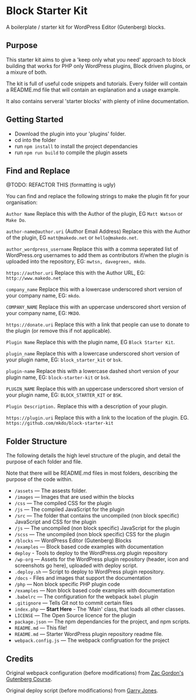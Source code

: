 # Block Starter Kit
A boilerplate / starter kit for WordPress Editor (Gutenberg) blocks. 

## Purpose
This starter kit aims to give a 'keep only what you need' approach to block building that works for PHP only WordPress plugins, Block driven plugins, or a mixure of both.

The kit is full of useful code snippets and tutorials. Every folder will contain a README.md file that will contain an explanation and a usage example.

It also contains serveral 'starter blocks' with plenty of inline documentation.

## Getting Started

- Download the plugin into your 'plugins' folder. 
- cd into the folder
- run `npm install` to install the project dependancies
- run `npm run build` to compile the plugin assets

## Find and Replace
@TODO: REFACTOR THIS (formatting is ugly)

You can find and replace the following strings to make the plugin fit for your organisation:

`Author Name`
Replace this with the Author of the plugin, EG `Matt Watson` or `Make Do`.

`author-name@author.uri` (Author Email Address)
Replace this with the Author of the plugin, EG `matt@makedo.net` or `hello@makedo.net`.

`author_wordpress_username`
Replace this with a comma seperated list of WordPress.org usernames to add them as contributors if/when the plugin is uploaded into the repository, EG: `mwtsn, davegreen, mkdo`.

`https://author.uri`
Replace this with the Author URL, EG: `http://www.makedo.net`

`company_name`
Replace this with a lowercase underscored short version of your company name, EG: `mkdo`.

`COMPANY_NAME`
Replace this with an uppercase underscored short version of your company name, EG: `MKDO`.

`https://donate.uri`
Replace this with a link that people can use to donate to the plugin (or remove this if not applicable).

`Plugin Name`
Replace this with the plugin name, EG `Block Starter Kit`.

`plugin_name`
Replace this with a lowercase underscored short version of your plugin name, EG: `block_starter_kit` or `bsk`.

`plugin-name`
Replace this with a lowercase dashed short version of your plugin name, EG: `block-starter-kit` or `bsk`.

`PLUGIN_NAME`
Replace this with an uppercase underscored short version of your plugin name, EG: `BLOCK_STARTER_KIT` or `BSK`.

`Plugin Description.`
Replace this with a description of your plugin. 

`https://plugin.uri`
Replace this with a link to the location of the plugin. EG. `https://github.com/mkdo/block-starter-kit`

## Folder Structure

The following details the high level structure of the plugin, and detail the purpose of each folder and file.

Note that there will be README.md files in most folders, describing the purpose of the code within. 

- `/assets` — The assests folder. 
 - `/images` — Images that are used within the blocks
 - `/css` — The compiled CSS for the plugin
 - `/js` — The compiled JavaScript for the plugin
 - `/src` — The folder that contains the uncompiled (non block specific) JavaScript and CSS for the plugin
  - `/js` — The uncompiled (non block specific) JavaScript for the plugin
  - `/scss` — The uncompiled (non block specific) CSS for the plugin
- `/blocks` — WordPress Editor (Gutenberg) Blocks
 - `/examples` — Block based code examples with documentation
- `deploy` - Tools to deploy to the WordPress.org plugin repository
 - `/wp-org` — Assets for the WordPress plugin repository (header, icon and screenshots go here), uploaded with deploy script.
 - `.deploy.sh` — Script to deploy to WordPress plugin repository.
- `/docs` - Files and images that support the documentation
- `/php` — Non block specific PHP plugin code
 - `/examples` — Non block based code examples with documentation
- `.babelrc` — The configuration for the webpack `babel` plugin
- `.gitignore` — Tells Git not to commit certain files
- `index.php` — **Start Here** - The 'Main' class, that loads all other classes.
- `LICENSE` — The Open Source licence for the plugin
- `package.json` — The npm dependancies for the project, and npm scripts. 
- `README.md` — This file!
- `README.md` — Starter WordPress plugin repository readme file.
- `webpack.config.js` — The webpack configruation for the project

## Credits

Original webpack configuration (before modifications) from [Zac Gordon's Gutenberg Course](https://github.com/zgordon/gutenberg-course).

Original deploy script (before modifications) from [Garry Jones](https://github.com/GaryJones/wordpress-plugin-git-flow-svn-deploy).